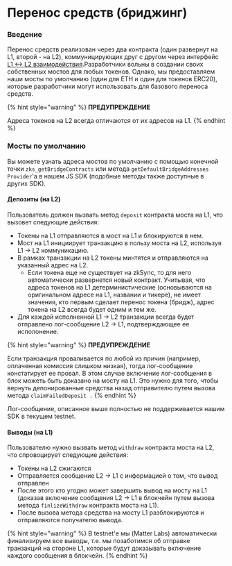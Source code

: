 # Перенос средств (бриджинг)

### Введение <a href="#introduction" id="introduction"></a>

Перенос средств реализован через два контракта (один развернут на L1, второй - на L2), коммуницирующих друг с другом через интерфейс [L1 <-> L2 взаимодействия](../interoperabelnost-l1-l2/).Разработчики вольны в создании своих собственных мостов для любых токенов. Однако, мы предоставляем наши мосты по умолчанию (один для ETH и один для токенов ERC20), которые разработчики могут использовать для базового переноса средств.

{% hint style="warning" %}
**ПРЕДУПРЕЖДЕНИЕ**

Адреса токенов на L2 всегда отличаются от их адресов на L1.
{% endhint %}

### Мосты по умолчанию <a href="#default-bridges" id="default-bridges"></a>

Вы можете узнать адреса мостов по умолчанию с помощью конечной точки `zks_getBridgeContracts` или метода `getDefaultBridgeAddresses` `Provider`'a в нашем JS SDK (подобные методы также доступные в других SDK).

#### Депозиты (на L2) <a href="#deposits" id="deposits"></a>

Пользователь должен вызвать метод `deposit` контракта моста на L1, что вызовет следующие действия:

* Токены на L1 отправляются в мост на L1 и блокируются в нем.
* Мост на L1 инициирует транзакцию в пользу моста на L2, используя L1 -> L2 коммуникацию.
* В рамках транзакции на L2 токены минтятся и отправляются на указанный адрес на L2.
  * Если токена еще не существует на zkSync, то для него автоматически развернется новый контракт. Учитывая, что адреса токенов на L1 детерминистические (основываются на оригинальном адресе на L1, названии и тикере), не имеет значения, кто первым сделает перенос токена (бридж), адрес токена на L2 всегда будет одним и тем же.
* Для каждой исполненной L1 -> L2 транзакции всегда будет отправлено лог-сообщение L2 -> L1, подтверждающее ее исполонение.

{% hint style="warning" %}
**ПРЕДУПРЕЖДЕНИЕ**

Если транзакция проваливается по любой из причин (например, оплаченная комиссия слишком низкая), тогда лог-сообщение констатирует ее провал. В этом случае включение лог-сообщения в блок можеть быть доказано на мосту на L1. Это нужно для того, чтобы вернуть депонированные средства назад отправителю путем вызова метода `claimFailedDeposit .`
{% endhint %}

Лог-сообщение, описанное выше полностью не поддерживается нашим SDK в текущем testnet.

#### Выводы (на L1) <a href="#withdrawals" id="withdrawals"></a>

Пользователю нужно вызвать метод `withdraw` контракта моста на L2, что спровоцирует следующие действия:

* Токены на L2 сжигаются
* Отправляется сообщение L2 -> L1 с информацией о том, что вывод отправлен
* После этого кто угодно может завершить вывод на мосту на L1 (доказав включение сообщения L2 -> L1 в блокчейн путем вызова метода `finlizeWithdraw` контракта моста на L1).
* После вызова метода средства на мосту L1 разблокируются и отправляются получателю вывода.&#x20;

{% hint style="warning" %}
В testnet'е мы (Matter Labs) автоматически финализируем все выводы, т.е. мы позаботимся об отправке транзакций на стороне L1, которые будут доказывать включение каждого сообщения в блокчейн.
{% endhint %}
